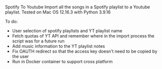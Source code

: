 Spotify To Youtube
Import all the songs in a Spotify playlist to a Youtube playlist.
Tested on Mac OS 12.16.3 with Python 3.9.16

To do:
- User selection of spotify playlists and YT playlist name
- Fetch quotas of YT API and remember where in the import process the script was for a future run
- Add music information to the YT playlist notes
- Fix OAUTH redirect so that the access key doesn't need to be copied by the user
- Run in Docker container to support cross platform